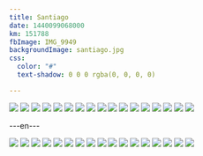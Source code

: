 ```yaml
---
title: Santiago
date: 1440099068000
km: 151788
fbImage: IMG_9949
backgroundImage: santiago.jpg
css:
  color: "#"
  text-shadow: 0 0 0 rgba(0, 0, 0, 0)

---
```


![](IMG_9949)
![](IMG_9951)
![](IMG_9956)
![](IMG_9960)
![](IMG_9965)
![](IMG_9973)
![](IMG_9974)
![](IMG_9976)
![](IMG_9980)
![](IMG_9982)
![](IMG_9983)
![](IMG_9990)
![](IMG_9995)
![](IMG_9996)
![](IMG_9998)
![](IMG_9999)
![](DSC01449)

---en---

![](IMG_9949)
![](IMG_9951)
![](IMG_9956)
![](IMG_9960)
![](IMG_9965)
![](IMG_9973)
![](IMG_9974)
![](IMG_9976)
![](IMG_9980)
![](IMG_9982)
![](IMG_9983)
![](IMG_9990)
![](IMG_9995)
![](IMG_9996)
![](IMG_9998)
![](IMG_9999)
![](DSC01449)
